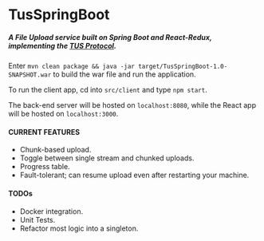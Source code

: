# TusSpringBoot
##### A File Upload service built on Spring Boot and React-Redux, implementing the [TUS Protocol](http://tus.io/).

Enter `mvn clean package && java -jar target/TusSpringBoot-1.0-SNAPSHOT.war` to build the war file and run the application.

To run the client app, cd into `src/client` and type `npm start`.

The back-end server will be hosted on `localhost:8080`, while the React app will be hosted on `localhost:3000`.

#### CURRENT FEATURES

- Chunk-based upload.
- Toggle between single stream and chunked uploads.
- Progress table.
- Fault-tolerant; can resume upload even after restarting your machine.

#### TODOs

- Docker integration.
- Unit Tests.
- Refactor most logic into a singleton.

